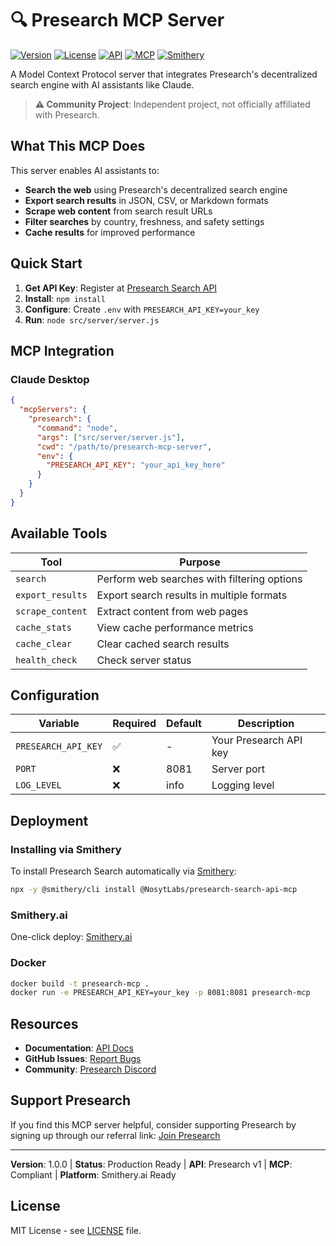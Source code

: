 # 🔍 Presearch MCP Server

[![Version](https://img.shields.io/badge/version-1.0.0-blue.svg)](https://github.com/NosytLabs/presearch-search-api-mcp)
[![License](https://img.shields.io/badge/license-MIT-green.svg)](LICENSE)
[![API](https://img.shields.io/badge/API-Presearch%20v1-orange.svg)](https://presearch.com)
[![MCP](https://img.shields.io/badge/MCP-Compliant-brightgreen.svg)](https://modelcontextprotocol.io)
[![Smithery](https://smithery.ai/badge/@NosytLabs/presearch-search-api-mcp)](https://smithery.ai/server/@NosytLabs/presearch-search-api-mcp)

A Model Context Protocol server that integrates Presearch's decentralized search engine with AI assistants like Claude.

> **⚠️ Community Project**: Independent project, not officially affiliated with Presearch.

## What This MCP Does

This server enables AI assistants to:
- **Search the web** using Presearch's decentralized search engine
- **Export search results** in JSON, CSV, or Markdown formats  
- **Scrape web content** from search result URLs
- **Filter searches** by country, freshness, and safety settings
- **Cache results** for improved performance

## Quick Start

1. **Get API Key**: Register at [Presearch Search API](https://presearch.io/searchapi)
2. **Install**: `npm install`
3. **Configure**: Create `.env` with `PRESEARCH_API_KEY=your_key`
4. **Run**: `node src/server/server.js`

## MCP Integration

### Claude Desktop
```json
{
  "mcpServers": {
    "presearch": {
      "command": "node",
      "args": ["src/server/server.js"],
      "cwd": "/path/to/presearch-mcp-server",
      "env": {
        "PRESEARCH_API_KEY": "your_api_key_here"
      }
    }
  }
}
```

## Available Tools

| Tool | Purpose |
|------|---------|
| `search` | Perform web searches with filtering options |
| `export_results` | Export search results in multiple formats |
| `scrape_content` | Extract content from web pages |
| `cache_stats` | View cache performance metrics |
| `cache_clear` | Clear cached search results |
| `health_check` | Check server status |

## Configuration

| Variable | Required | Default | Description |
|----------|----------|---------|-------------|
| `PRESEARCH_API_KEY` | ✅ | - | Your Presearch API key |
| `PORT` | ❌ | 8081 | Server port |
| `LOG_LEVEL` | ❌ | info | Logging level |

## Deployment

### Installing via Smithery

To install Presearch Search automatically via [Smithery](https://smithery.ai/server/@NosytLabs/presearch-search-api-mcp):

```bash
npx -y @smithery/cli install @NosytLabs/presearch-search-api-mcp
```

### Smithery.ai
One-click deploy: [Smithery.ai](https://smithery.ai/server/@nosytlabs/presearch-search-api-mcp)

### Docker
```bash
docker build -t presearch-mcp .
docker run -e PRESEARCH_API_KEY=your_key -p 8081:8081 presearch-mcp
```

## Resources

- **Documentation**: [API Docs](https://presearch-search-api.readme.io)
- **GitHub Issues**: [Report Bugs](https://github.com/NosytLabs/presearch-search-api-mcp/issues)
- **Community**: [Presearch Discord](https://discord.gg/presearch)

## Support Presearch

If you find this MCP server helpful, consider supporting Presearch by signing up through our referral link: [Join Presearch](https://presearch.com/signup?rid=4779685)

---

**Version**: 1.0.0 | **Status**: Production Ready | **API**: Presearch v1 | **MCP**: Compliant | **Platform**: Smithery.ai Ready

## License

MIT License - see [LICENSE](LICENSE) file.
